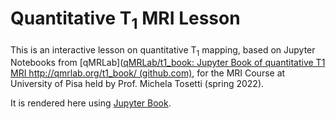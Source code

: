 # Quantitative T<sub>1</sub> MRI Lesson



This is an interactive lesson on quantitative T<sub>1</sub> mapping, based on Jupyter Notebooks from [qMRLab]([qMRLab/t1_book: Jupyter Book of quantitative T1 MRI http://qmrlab.org/t1_book/ (github.com)](https://github.com/qMRLab/t1_book), for the MRI Course at University of Pisa held by Prof. Michela Tosetti (spring 2022).

It is rendered here using [Jupyter Book](https://github.com/jupyter/jupyter-book).


